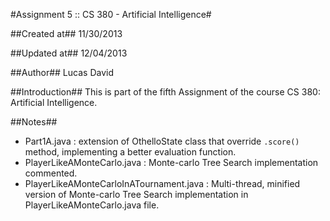 #Assignment 5 :: CS 380 - Artificial Intelligence#

##Created at##
11/30/2013

##Updated at##
12/04/2013

##Author##
Lucas David

##Introduction##
This is part of the fifth Assignment of the course CS 380: Artificial Intelligence.

##Notes##
 * Part1A.java : extension of OthelloState class that override `.score()` method, implementing a better evaluation function.
 * PlayerLikeAMonteCarlo.java : Monte-carlo Tree Search implementation commented.
 * PlayerLikeAMonteCarloInATournament.java : Multi-thread, minified version of Monte-carlo Tree Search implementation in PlayerLikeAMonteCarlo.java file.
